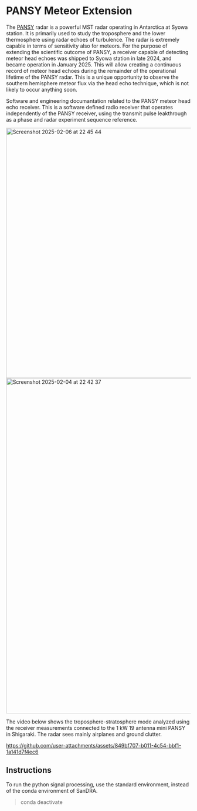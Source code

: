 # PANSY Meteor Extension

The <a href="https://pansy.eps.s.u-tokyo.ac.jp/en/">PANSY</a> radar is a powerful MST radar operating in Antarctica at Syowa station. It is primarily used to study the troposphere and the lower thermosphere using radar echoes of turbulence. The radar is extremely capable in terms of sensitivity also for meteors. For the purpose of extending the scientific outcome of PANSY, a receiver capable of detecting meteor head echoes was shipped to Syowa station in late 2024, and became operation in January 2025. This will allow creating a continuous record of meteor head echoes during the remainder of the operational lifetime of the PANSY radar. This is a unique opportunity to observe the southern hemisphere meteor flux via the head echo technique, which is not likely to occur anything soon.

Software and engineering documantation related to the PANSY meteor head echo receiver. This is a software defined radio receiver that operates independently of the PANSY receiver, using the transmit pulse leakthrough as a phase and radar experiment sequence reference. 

<img width="681" alt="Screenshot 2025-02-06 at 22 45 44" src="https://github.com/user-attachments/assets/96143e2d-e476-4a23-aa50-909337f93215" />

<img width="913" alt="Screenshot 2025-02-04 at 22 42 37" src="https://github.com/user-attachments/assets/23685b9a-d38c-402e-ae0a-d1c42ffa0ac4" />

The video below shows the troposphere-stratosphere mode analyzed using the receiver measurements connected to the 1 kW 19 antenna mini PANSY in Shigaraki. The radar sees mainly airplanes and ground clutter.

https://github.com/user-attachments/assets/849bf707-b011-4c54-bbf1-1a141d7f4ec6

## Instructions

To run the python signal processing, use the standard environment, instead of the conda environment of SanDRA.  

> conda deactivate
